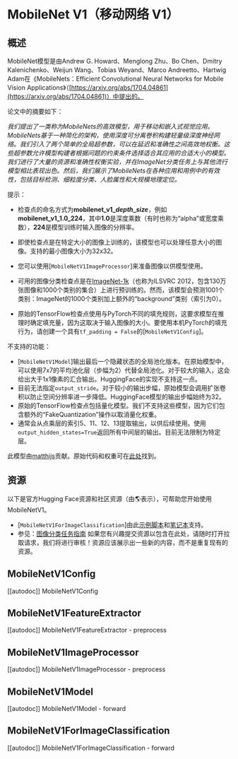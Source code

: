 <!--版权所有2022年HuggingFace团队保留所有权利。
根据Apache许可证第2.0版（“许可证”）获得许可；除非符合许可证的规定，否则您不能使用此文件。您可以在http://www.apache.org/licenses/LICENSE-2.0获取许可证的副本。
除非适用法律要求或书面同意，根据许可证分发的软件是基于“按原样”分发的，不附带任何明示或暗示的担保或条件。请参阅许可证的具体语言以了解权限和限制。
特别注意：此文件是Markdown格式，但包含特定于我们的文档构建器（类似于MDX）的语法，可能在您的Markdown查看器中无法正确渲染。
⚠️ 请注意，此文件是Markdown格式，但包含特定于我们的文档构建器（类似于MDX）的语法，可能在您的Markdown查看器中无法正确渲染。渲染示例：
-->

# MobileNet V1（移动网络 V1）

## 概述

MobileNet模型是由Andrew G. Howard、Menglong Zhu、Bo Chen、Dmitry Kalenichenko、Weijun Wang、Tobias Weyand、Marco Andreetto、Hartwig Adam在《MobileNets：Efficient Convolutional Neural Networks for Mobile Vision Applications》（[https://arxiv.org/abs/1704.04861](https://arxiv.org/abs/1704.04861)）中提出的。

论文中的摘要如下：

*我们提出了一类称为MobileNets的高效模型，用于移动和嵌入式视觉应用。MobileNets基于一种简化的架构，使用深度可分离卷积构建轻量级深度神经网络。我们引入了两个简单的全局超参数，可以在延迟和准确性之间高效地权衡。这些超参数允许模型构建者根据问题的约束条件选择适合其应用的合适大小的模型。我们进行了大量的资源和准确性权衡实验，并在ImageNet分类任务上与其他流行模型相比表现出色。然后，我们展示了MobileNets在各种应用和用例中的有效性，包括目标检测、细粒度分类、人脸属性和大规模地理定位。*

提示：

- 检查点的命名方式为**mobilenet\_v1\_*depth*\_*size***，例如**mobilenet\_v1\_1.0\_224**，其中**1.0**是深度乘数（有时也称为“alpha”或宽度乘数），**224**是模型训练时输入图像的分辨率。

- 即使检查点是在特定大小的图像上训练的，该模型也可以处理任意大小的图像。支持的最小图像大小为32x32。
- 您可以使用[`MobileNetV1ImageProcessor`]来准备图像以供模型使用。
- 可用的图像分类检查点是在[ImageNet-1k](https://huggingface.co/datasets/imagenet-1k)（也称为ILSVRC 2012，包含130万张图像和1000个类别的集合）上进行预训练的。然而，该模型会预测1001个类别：ImageNet的1000个类别加上额外的“background”类别（索引为0）。
- 原始的TensorFlow检查点使用与PyTorch不同的填充规则，这要求模型在推理时确定填充量，因为这取决于输入图像的大小。要使用本机PyTorch的填充行为，请创建一个具有`tf_padding = False`的[`MobileNetV1Config`]。

不支持的功能：

- [`MobileNetV1Model`]输出最后一个隐藏状态的全局池化版本。在原始模型中，可以使用7x7的平均池化层（步幅为2）代替全局池化。对于较大的输入，这会给出大于1x1像素的汇合输出。HuggingFace的实现不支持这一点。
- 目前无法指定`output_stride`。对于较小的输出步幅，原始模型会调用扩张卷积以防止空间分辨率进一步降低。HuggingFace模型的输出步幅始终为32。
- 原始的TensorFlow检查点包括量化模型。我们不支持这些模型，因为它们包含额外的“FakeQuantization”操作以取消量化权重。
- 通常会从点乘层的索引5、11、12、13提取输出，以供后续使用。使用`output_hidden_states=True`返回所有中间层的输出。目前无法限制为特定层。

此模型由[matthijs](https://huggingface.co/Matthijs)贡献。原始代码和权重可在[此处](https://github.com/tensorflow/models/blob/master/research/slim/nets/mobilenet_v1.md)找到。

## 资源

以下是官方Hugging Face资源和社区资源（由🌎表示），可帮助您开始使用MobileNetV1。
<PipelineTag pipeline="image-classification"/>
- [`MobileNetV1ForImageClassification`]由此[示例脚本](https://github.com/huggingface/transformers/tree/main/examples/pytorch/image-classification)和[笔记本](https://colab.research.google.com/github/huggingface/notebooks/blob/main/examples/image_classification.ipynb)支持。
- 参见：[图像分类任务指南](../tasks/image_classification)
如果您有兴趣提交资源以包含在此处，请随时打开拉取请求，我们将进行审核！资源应该展示出一些新的内容，而不是重复现有的资源。
## MobileNetV1Config

[[autodoc]] MobileNetV1Config

## MobileNetV1FeatureExtractor

[[autodoc]] MobileNetV1FeatureExtractor
    - preprocess

## MobileNetV1ImageProcessor

[[autodoc]] MobileNetV1ImageProcessor
    - preprocess

## MobileNetV1Model

[[autodoc]] MobileNetV1Model
    - forward

## MobileNetV1ForImageClassification

[[autodoc]] MobileNetV1ForImageClassification
    - forward
